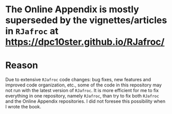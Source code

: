 # The Online Appendix is mostly superseded by the vignettes/articles in `RJafroc` at https://dpc10ster.github.io/RJafroc/


# Reason 

Due to extensive `RJafroc` code changes: bug fixes, new features and improved code organization, etc., some of the code in this repository may not run with the latest version of `RJafroc`. It is more efficient for me to fix everything in one repository, namely `RJafroc`, than try to fix both `RJafroc` and the Online Appendix repositories. I did not foresee this possibility when I wrote the book.
